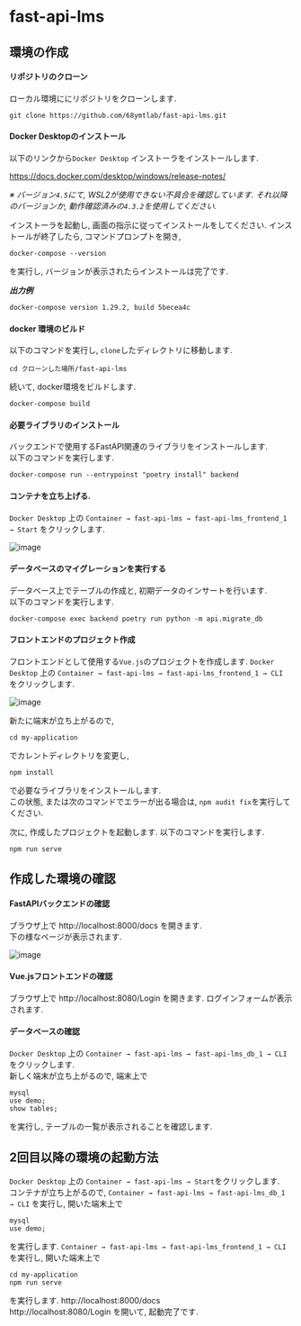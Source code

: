 # fast-api-lms
## 環境の作成
#### リポジトリのクローン
ローカル環境ににリポジトリをクローンします.  

    git clone https://github.com/68ymtlab/fast-api-lms.git


#### Docker Desktopのインストール
以下のリンクから`Docker Desktop` インストーラをインストールします.  

https://docs.docker.com/desktop/windows/release-notes/    

*※ バージョン`4.5`にて, WSL2が使用できない不具合を確認しています. それ以降のバージョンか, 動作確認済みの`4.3.2`を使用してください.*  


インストーラを起動し, 画面の指示に従ってインストールをしてください. 
インストールが終了したら, コマンドプロンプトを開き,

    docker-compose --version
    
を実行し, バージョンが表示されたらインストールは完了です.  

***出力例***

    docker-compose version 1.29.2, build 5becea4c


#### docker 環境のビルド
以下のコマンドを実行し, `clone`したディレクトリに移動します.

    cd クローンした場所/fast-api-lms

続いて, docker環境をビルドします.  

    docker-compose build

#### 必要ライブラリのインストール
バックエンドで使用するFastAPI関連のライブラリをインストールします.   
以下のコマンドを実行します.

    docker-compose run --entrypoinst "poetry install" backend
    
#### コンテナを立ち上げる. 
`Docker Desktop` 上の `Container → fast-api-lms → fast-api-lms_frontend_1 → Start` をクリックします.  

![image](https://user-images.githubusercontent.com/29095003/155274753-02d0ef78-a1ff-43aa-9184-42c75b8ff9c7.png)
    
#### データベースのマイグレーションを実行する
データベース上でテーブルの作成と, 初期データのインサートを行います.  
以下のコマンドを実行します. 

    docker-compose exec backend poetry run python -m api.migrate_db
  
#### フロントエンドのプロジェクト作成
フロントエンドとして使用する`Vue.js`のプロジェクトを作成します. 
`Docker Desktop` 上の `Container → fast-api-lms → fast-api-lms_frontend_1 → CLI` をクリックします.   

![image](https://user-images.githubusercontent.com/29095003/155274124-b12c7ec3-31b9-4e8c-9e8d-41f0f165ac7c.png)

新たに端末が立ち上がるので,

    cd my-application
    
でカレントディレクトリを変更し,  

    npm install
    
で必要なライブラリをインストールします.   
この状態, または次のコマンドでエラーが出る場合は, `npm audit fix`を実行してください. 

次に, 作成したプロジェクトを起動します. 以下のコマンドを実行します. 

    npm run serve
    
## 作成した環境の確認
#### FastAPIバックエンドの確認
ブラウザ上で http://localhost:8000/docs を開きます.  
下の様なページが表示されます.   

![image](https://user-images.githubusercontent.com/29095003/155275231-baab5717-d327-4657-925e-c23b175606fb.png)

#### Vue.jsフロントエンドの確認
ブラウザ上で http://localhost:8080/Login を開きます. 
ログインフォームが表示されます. 

#### データベースの確認
`Docker Desktop` 上の `Container → fast-api-lms → fast-api-lms_db_1 → CLI` をクリックします.   
新しく端末が立ち上がるので, 端末上で

    mysql
    use demo;
    show tables;
    
を実行し, テーブルの一覧が表示されることを確認します. 

## 2回目以降の環境の起動方法
`Docker Desktop` 上の `Container → fast-api-lms → Start`をクリックします.   
コンテナが立ち上がるので, `Container → fast-api-lms → fast-api-lms_db_1 → CLI` を実行し, 開いた端末上で

    mysql
    use demo;
    
を実行します. 
 `Container → fast-api-lms → fast-api-lms_frontend_1 → CLI` を実行し, 開いた端末上で
 
    cd my-application
    npm run serve
    
を実行します. 
http://localhost:8000/docs  
http://localhost:8080/Login
を開いて, 起動完了です. 
